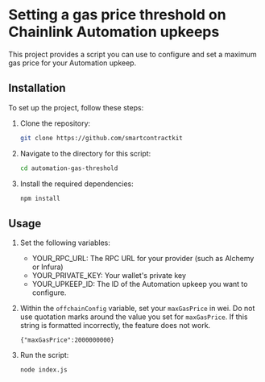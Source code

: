 # Setting a gas price threshold on Chainlink Automation upkeeps

This project provides a script you can use to configure and set a maximum gas price for your Automation upkeep.

## Installation 
 
To set up the project, follow these steps:

1. Clone the repository: 
   ```bash   
   git clone https://github.com/smartcontractkit
   ```
1. Navigate to the directory for this script: 
   ```bash 
   cd automation-gas-threshold 
   ```
1. Install the required dependencies: 

   ```bash
   npm install
   ```

## Usage

1.  Set the following variables:

    - YOUR_RPC_URL: The RPC URL for your provider (such as Alchemy or Infura)
    - YOUR_PRIVATE_KEY: Your wallet's private key
    - YOUR_UPKEEP_ID: The ID of the Automation upkeep you want to configure.

1.  Within the `offchainConfig` variable, set your `maxGasPrice` in wei. Do not use
    quotation marks around the value you set for `maxGasPrice`. If this string
    is formatted incorrectly, the feature does not work.

    `{"maxGasPrice":2000000000}`

1. Run the script:
    ```bash
    node index.js
    ```
